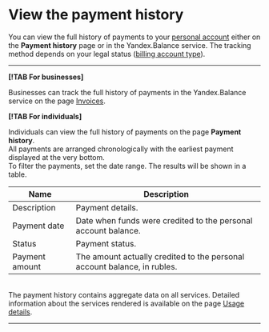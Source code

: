 # View the payment history

You can view the full history of payments to your [personal account](../concepts/personal-account.md#balance) either on the **Payment history** page or in the Yandex.Balance service. The tracking method depends on your legal status ([billing account type](../concepts/billing-account.md#ba-types)).

---

**[!TAB For businesses]**

Businesses can track the full history of payments in the Yandex.Balance service on the page [Invoices](https://balance.yandex.com/invoices.xml).

**[!TAB For individuals]**

Individuals can view the full history of payments on the page **Payment history**.
<br/>All payments are arranged chronologically with the earliest payment displayed at the very bottom.
<br/>To filter the payments, set the date range. The results will be shown in a table.

| Name | Description |
| ----- | ----- |
| Description | Payment details. |
| Payment date | Date when funds were credited to the personal account balance. |
| Status | Payment status. |
| Payment amount | The amount actually credited to the  personal account balance, in rubles. |

<br/>The payment history contains aggregate data on all services. Detailed information about the services rendered is available on the page [Usage details](../operations/check-charges.md).

---

